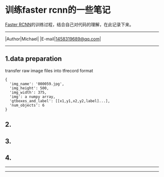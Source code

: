 # 训练faster rcnn的一些笔记
[Faster RCNN](https://github.com/DetectionTeamUCAS/Faster-RCNN_Tensorflow)的训练过程，结合自己对代码的理解，在此记录下来。 

****
|Author|Michael|
|E-mail|1458319689@qq.com|
****

## 1.data preparation
transfer raw image files into tfrecord format   
```
{
  'img_name': '000059.jpg',
  'img_height': 500,
  'img_width': 375,
  'img': a numpy array,
  'gtboxes_and_label': [[x1,y1,x2,y2,label]...],
  'num_objects': 6
}
```
## 2.
## 3.
## 4.
****

****
